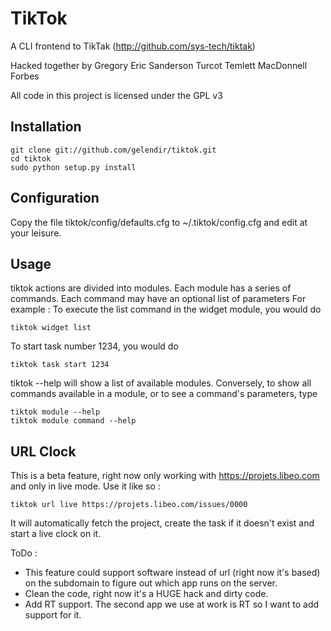 TikTok
======

A CLI frontend to TikTak (http://github.com/sys-tech/tiktak)

Hacked together by Gregory Eric Sanderson Turcot Temlett MacDonnell Forbes

All code in this project is licensed under the GPL v3

Installation
------------

    git clone git://github.com/gelendir/tiktok.git
    cd tiktok
    sudo python setup.py install

Configuration
-------------

Copy the file tiktok/config/defaults.cfg to ~/.tiktok/config.cfg and edit at
your leisure. 

Usage
-----

tiktok actions are divided into modules. Each module has a series of commands.
Each command may have an optional list of parameters
For example : To execute the list command in the widget module, you would do

    tiktok widget list

To start task number 1234, you would do

    tiktok task start 1234

tiktok --help will show a list of available modules. Conversely, to show all
commands available in a module, or to see a command's parameters, type

    tiktok module --help
    tiktok module command --help

URL Clock
---------

This is a beta feature, right now only working with https://projets.libeo.com 
and only in live mode. Use it like so : 

	tiktok url live https://projets.libeo.com/issues/0000

It will automatically fetch the project, create the task if it doesn't exist
and start a live clock on it. 

ToDo : 
* This feature could support software instead of url (right now it's based)
on the subdomain to figure out which app runs on the server. 
* Clean the code, right now it's a HUGE hack and dirty code.
* Add RT support. The second app we use at work is RT so I want to add support for it.


